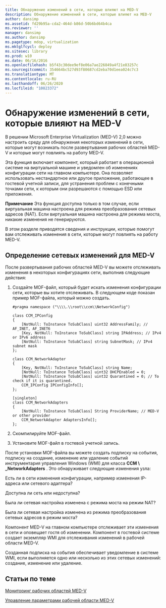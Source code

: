 ```yaml
---
title: Обнаружение изменений в сети, которые влияют на MED-V
description: Обнаружение изменений в сети, которые влияют на MED-V
author: dansimp
ms.assetid: fd29b95a-cda2-464d-b86d-50b6bd64b4ca
ms.reviewer: ''
manager: dansimp
ms.author: dansimp
ms.pagetype: mdop, virtualization
ms.mktglfcycl: deploy
ms.sitesec: library
ms.prod: w10
ms.date: 06/16/2016
ms.openlocfilehash: b5f43c30dee9ef8e06a7ae226849a4f21e83257c
ms.sourcegitcommit: 354664bc527d93f80687cd2eba70d1eea024c7c3
ms.translationtype: MT
ms.contentlocale: ru-RU
ms.lasthandoff: 06/26/2020
ms.locfileid: "10823372"
---
```

# Обнаружение изменений в сети, которые влияют на MED-V


В решении Microsoft Enterprise Virtualization (MED-V) 2,0 можно настроить среду для обнаружения некоторых изменений в сети, которые могут возникать после развертывания рабочих областей MED-V и которые могут повлиять на работу MED-V.

Эта функция включает компонент, который работает в операционной системе на виртуальной машине и уведомлен об изменениях конфигурации сети на главном компьютере. Она позволяет использовать нестандартное или другое приложение, работающее в гостевой учетной записи, для устранения проблем с конечными точками сети, к которым они разрешаются с помощью ESD или приложения.

**Примечание**  Эта функция доступна только в том случае, если виртуальная машина настроена для режима преобразования сетевых адресов (NAT). Если виртуальная машина настроена для режима моста, никакие изменения не генерируются.

 

В этом разделе приводятся сведения и инструкции, которые помогут вам отслеживать изменения в сети, которые могут повлиять на работу MED-V.

## Определение сетевых изменений для MED-V


После развертывания рабочих областей MED-V вы можете отслеживать изменения в некоторых конфигурациях сети, выполнив следующие действия:

1. Создайте MOF-файл, который будет искать изменения конфигурации сети, которые вы хотите отслеживать. В следующем коде показан пример MOF-файла, который можно создать.

   ``` syntax
   #pragma namespace ("\\\\.\\root\\ccm\\NetworkConfig")

   class CCM_IPConfig
   {
       [NotNull: ToInstance ToSubClass] uint32 AddressFamily; // AF_INET, AF_INET6
       [Key, NotNull: ToInstance ToSubClass] string IPAddress; // IPv4 or IPv6 address
       [NotNull: ToInstance ToSubClass] string SubnetMask; // IPv4 subnet mask
   };

   class CCM_NetworkAdapter
   {
       [Key, NotNull: ToInstance ToSubClass] string Name;
       [NotNull: ToInstance ToSubClass] uint32 DHCPEnabled = 0; 
       [NotNull: ToInstance ToSubClass] uint32 Quarantined = 0; // To check if it is quarantined.
       CCM_IPConfig IPConfigInfo[];
   };

   [singleton]
   class CCM_NetworkAdapters
   {
       [NotNull: ToInstance ToSubClass] String ProviderName; // MED-V or other provider
       CCM_NetworkAdapter AdaptersInfo[];
   };
   ```

2. Скомпилируйте MOF-файл.

3. Установите MOF-файл в гостевой учетной запись.

После установки MOF-файла вы можете создать подписку на события, подписку на создание, изменение или удаление событий инструментария управления Windows (WMI) для класса **CCM \ _NetworkAdapters** . Это обнаруживает следующие изменения узла:

Есть ли в сети изменения конфигурации, например изменения IP-адреса или сетевого адаптера?

Доступна ли сеть или недоступна?

Была ли сетевая настройка изменена с режима моста на режим NAT?

Была ли сетевая настройка изменена из режима преобразования сетевых адресов в режим моста?

Компонент MED-V на главном компьютере отслеживает эти изменения в сети и оповещает гостя об изменении. Компонент в гостевой системе создает экземпляр WMI для отслеживания изменений в рабочей области MED-V.

Созданная подписка на события обеспечивает уведомление в системе WMI, если выполняется одно или несколько из этих сетевых изменений: создание, изменение или удаление.

## Статьи по теме


[Мониторинг рабочих областей MED-V](monitor-med-v-workspaces.md)

[Управление параметрами рабочей области MED-V](manage-med-v-workspace-settings.md)

 

 





